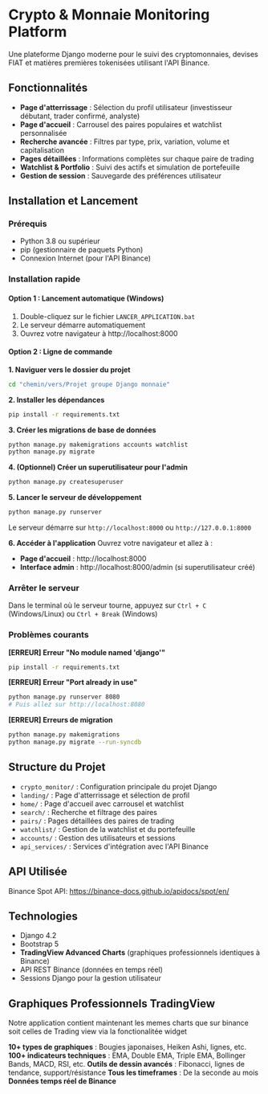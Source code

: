 # Crypto & Monnaie Monitoring Platform

Une plateforme Django moderne pour le suivi des cryptomonnaies, devises FIAT et matières premières tokenisées utilisant l'API Binance.

## Fonctionnalités

- **Page d'atterrissage** : Sélection du profil utilisateur (investisseur débutant, trader confirmé, analyste)
- **Page d'accueil** : Carrousel des paires populaires et watchlist personnalisée
- **Recherche avancée** : Filtres par type, prix, variation, volume et capitalisation
- **Pages détaillées** : Informations complètes sur chaque paire de trading
- **Watchlist & Portfolio** : Suivi des actifs et simulation de portefeuille
- **Gestion de session** : Sauvegarde des préférences utilisateur

## Installation et Lancement

### Prérequis

- Python 3.8 ou supérieur
- pip (gestionnaire de paquets Python)
- Connexion Internet (pour l'API Binance)

### Installation rapide

#### Option 1 : Lancement automatique (Windows)

1. Double-cliquez sur le fichier `LANCER_APPLICATION.bat`
2. Le serveur démarre automatiquement
3. Ouvrez votre navigateur à http://localhost:8000

#### Option 2 : Ligne de commande

**1. Naviguer vers le dossier du projet**

```bash
cd "chemin/vers/Projet groupe Django monnaie"
```

**2. Installer les dépendances**

```bash
pip install -r requirements.txt
```

**3. Créer les migrations de base de données**

```bash
python manage.py makemigrations accounts watchlist
python manage.py migrate
```

**4. (Optionnel) Créer un superutilisateur pour l'admin**

```bash
python manage.py createsuperuser
```

**5. Lancer le serveur de développement**

```bash
python manage.py runserver
```

Le serveur démarre sur `http://localhost:8000` ou `http://127.0.0.1:8000`

**6. Accéder à l'application**
Ouvrez votre navigateur et allez à :

- **Page d'accueil** : http://localhost:8000
- **Interface admin** : http://localhost:8000/admin (si superutilisateur créé)

### Arrêter le serveur

Dans le terminal où le serveur tourne, appuyez sur `Ctrl + C` (Windows/Linux) ou `Ctrl + Break` (Windows)

### Problèmes courants

**[ERREUR] Erreur "No module named 'django'"**

```bash
pip install -r requirements.txt
```

**[ERREUR] Erreur "Port already in use"**

```bash
python manage.py runserver 8080
# Puis allez sur http://localhost:8080
```

**[ERREUR] Erreurs de migration**

```bash
python manage.py makemigrations
python manage.py migrate --run-syncdb
```

## Structure du Projet

- `crypto_monitor/` : Configuration principale du projet Django
- `landing/` : Page d'atterrissage et sélection de profil
- `home/` : Page d'accueil avec carrousel et watchlist
- `search/` : Recherche et filtrage des paires
- `pairs/` : Pages détaillées des paires de trading
- `watchlist/` : Gestion de la watchlist et du portefeuille
- `accounts/` : Gestion des utilisateurs et sessions
- `api_services/` : Services d'intégration avec l'API Binance

## API Utilisée

Binance Spot API: https://binance-docs.github.io/apidocs/spot/en/

## Technologies

- Django 4.2
- Bootstrap 5
- **TradingView Advanced Charts** (graphiques professionnels identiques à Binance)
- API REST Binance (données en temps réel)
- Sessions Django pour la gestion utilisateur

## Graphiques Professionnels TradingView

Notre application contient maintenant les memes charts que sur binance soit celles de Trading view via la fonctionalitée widget

**10+ types de graphiques** : Bougies japonaises, Heiken Ashi, lignes, etc.
**100+ indicateurs techniques** : EMA, Double EMA, Triple EMA, Bollinger Bands, MACD, RSI, etc.
**Outils de dessin avancés** : Fibonacci, lignes de tendance, support/résistance
**Tous les timeframes** : De la seconde au mois
**Données temps réel de Binance**
